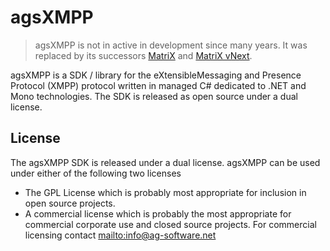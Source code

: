 # agsXMPP
> agsXMPP is not in active in development since many years. It was replaced by its successors [MatriX](https://www.ag-software.net/matrix-xmpp-sdk/) and [MatriX vNext](https://www.ag-software.net/matrix-vnext/).

agsXMPP is a SDK / library for the eXtensibleMessaging and Presence Protocol (XMPP) protocol 
written in managed C# dedicated to .NET and Mono technologies. The SDK is released as 
open source under a dual license.

## License
The agsXMPP SDK is released under a dual license. agsXMPP can be used under either of the following two licenses
* The GPL License which is probably most appropriate for inclusion in open source projects.
* A commercial license which is probably the most appropriate for commercial corporate use and closed source projects.
  For commercial licensing contact <mailto:info@ag-software.net>